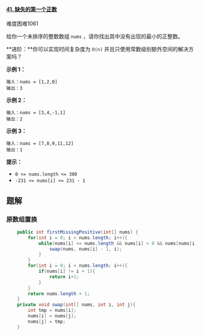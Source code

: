 #### [41. 缺失的第一个正数](https://leetcode-cn.com/problems/first-missing-positive/)

难度困难1061

给你一个未排序的整数数组 `nums` ，请你找出其中没有出现的最小的正整数。



**进阶：**你可以实现时间复杂度为 `O(n)` 并且只使用常数级别额外空间的解决方案吗？



**示例 1：**

```
输入：nums = [1,2,0]
输出：3
```

**示例 2：**

```
输入：nums = [3,4,-1,1]
输出：2
```

**示例 3：**

```
输入：nums = [7,8,9,11,12]
输出：1
```



**提示：**

-   `0 <= nums.length <= 300`
-   `-231 <= nums[i] <= 231 - 1`



## 题解

### 原数组置换

```java
    public int firstMissingPositive(int[] nums) {
        for(int i = 0; i < nums.length; i++){
            while(nums[i] <= nums.length && nums[i] > 0 && nums[nums[i] - 1] != nums[i]){
                swap(nums, nums[i] - 1, i);
            }
        }
        for(int i = 0; i < nums.length; i++){
            if(nums[i] != i + 1){
                return i+1;
            }
        }
        return nums.length + 1;
    }
    private void swap(int[] nums, int i, int j){
        int tmp = nums[i];
        nums[i] = nums[j];
        nums[j] = tmp;
    }
```
